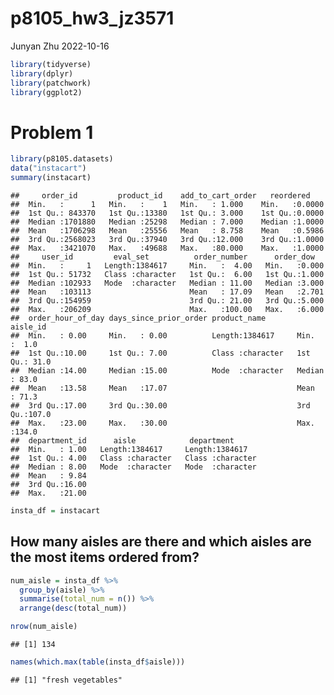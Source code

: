 p8105_hw3_jz3571
================
Junyan Zhu
2022-10-16

``` r
library(tidyverse)
library(dplyr)
library(patchwork)
library(ggplot2)
```

# Problem 1

``` r
library(p8105.datasets)
data("instacart")
summary(instacart)
```

    ##     order_id         product_id    add_to_cart_order   reordered     
    ##  Min.   :      1   Min.   :    1   Min.   : 1.000    Min.   :0.0000  
    ##  1st Qu.: 843370   1st Qu.:13380   1st Qu.: 3.000    1st Qu.:0.0000  
    ##  Median :1701880   Median :25298   Median : 7.000    Median :1.0000  
    ##  Mean   :1706298   Mean   :25556   Mean   : 8.758    Mean   :0.5986  
    ##  3rd Qu.:2568023   3rd Qu.:37940   3rd Qu.:12.000    3rd Qu.:1.0000  
    ##  Max.   :3421070   Max.   :49688   Max.   :80.000    Max.   :1.0000  
    ##     user_id         eval_set          order_number      order_dow    
    ##  Min.   :     1   Length:1384617     Min.   :  4.00   Min.   :0.000  
    ##  1st Qu.: 51732   Class :character   1st Qu.:  6.00   1st Qu.:1.000  
    ##  Median :102933   Mode  :character   Median : 11.00   Median :3.000  
    ##  Mean   :103113                      Mean   : 17.09   Mean   :2.701  
    ##  3rd Qu.:154959                      3rd Qu.: 21.00   3rd Qu.:5.000  
    ##  Max.   :206209                      Max.   :100.00   Max.   :6.000  
    ##  order_hour_of_day days_since_prior_order product_name          aisle_id    
    ##  Min.   : 0.00     Min.   : 0.00          Length:1384617     Min.   :  1.0  
    ##  1st Qu.:10.00     1st Qu.: 7.00          Class :character   1st Qu.: 31.0  
    ##  Median :14.00     Median :15.00          Mode  :character   Median : 83.0  
    ##  Mean   :13.58     Mean   :17.07                             Mean   : 71.3  
    ##  3rd Qu.:17.00     3rd Qu.:30.00                             3rd Qu.:107.0  
    ##  Max.   :23.00     Max.   :30.00                             Max.   :134.0  
    ##  department_id      aisle            department       
    ##  Min.   : 1.00   Length:1384617     Length:1384617    
    ##  1st Qu.: 4.00   Class :character   Class :character  
    ##  Median : 8.00   Mode  :character   Mode  :character  
    ##  Mean   : 9.84                                        
    ##  3rd Qu.:16.00                                        
    ##  Max.   :21.00

``` r
insta_df = instacart
```

## How many aisles are there and which aisles are the most items ordered from?

``` r
num_aisle = insta_df %>% 
  group_by(aisle) %>% 
  summarise(total_num = n()) %>% 
  arrange(desc(total_num))

nrow(num_aisle)
```

    ## [1] 134

``` r
names(which.max(table(insta_df$aisle)))
```

    ## [1] "fresh vegetables"
